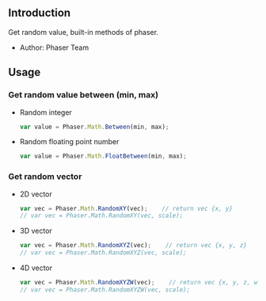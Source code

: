 ## Introduction

Get random value, built-in methods of phaser.

- Author: Phaser Team

## Usage

### Get random value between (min, max)

- Random integer
    ```javascript
    var value = Phaser.Math.Between(min, max);
    ```
- Random floating point number
    ```javascript
    var value = Phaser.Math.FloatBetween(min, max);
    ```

### Get random vector

- 2D vector
    ```javascript
    var vec = Phaser.Math.RandomXY(vec);    // return vec {x, y}
    // var vec = Phaser.Math.RandomXY(vec, scale);
    ```
- 3D vector
    ```javascript
    var vec = Phaser.Math.RandomXYZ(vec);    // return vec {x, y, z}
    // var vec = Phaser.Math.RandomXYZ(vec, scale);
    ```
- 4D vector
    ```javascript
    var vec = Phaser.Math.RandomXYZW(vec);    // return vec {x, y, z, w}
    // var vec = Phaser.Math.RandomXYZW(vec, scale);
    ```